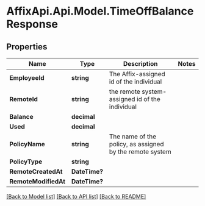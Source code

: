 # AffixApi.Api.Model.TimeOffBalanceResponse

## Properties

Name | Type | Description | Notes
------------ | ------------- | ------------- | -------------
**EmployeeId** | **string** | The Affix-assigned id of the individual | 
**RemoteId** | **string** | the remote system-assigned id of the individual | 
**Balance** | **decimal** |  | 
**Used** | **decimal** |  | 
**PolicyName** | **string** | The name of the policy, as assigned by the remote system | 
**PolicyType** | **string** |  | 
**RemoteCreatedAt** | **DateTime?** |  | 
**RemoteModifiedAt** | **DateTime?** |  | 

[[Back to Model list]](../README.md#documentation-for-models) [[Back to API list]](../README.md#documentation-for-api-endpoints) [[Back to README]](../README.md)

